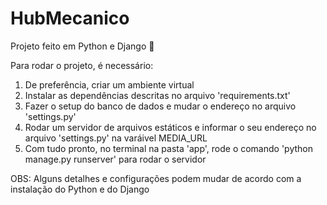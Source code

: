 # HubMecanico
Projeto feito em Python e Django 🌳

Para rodar o projeto, é necessário:

1. De preferência, criar um ambiente virtual 
2. Instalar as dependências descritas no arquivo 'requirements.txt'
3. Fazer o setup do banco de dados e mudar o endereço no arquivo 'settings.py'
4. Rodar um servidor de arquivos estáticos e informar o seu endereço no arquivo 'settings.py' na varáivel MEDIA_URL
5. Com tudo pronto, no terminal na pasta 'app', rode o comando 'python manage.py runserver' para rodar o servidor

OBS: Alguns detalhes e configurações podem mudar de acordo com a instalação do Python e do Django
